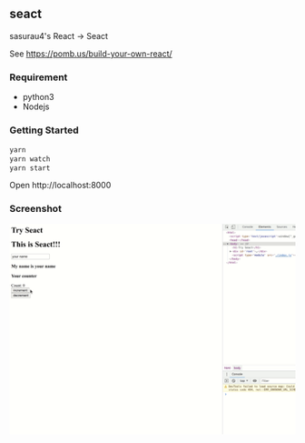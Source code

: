## seact

sasurau4's React -> Seact

See https://pomb.us/build-your-own-react/

### Requirement

- python3
- Nodejs

### Getting Started

```
yarn
yarn watch
yarn start
```

Open http://localhost:8000

### Screenshot

![screenshot](./images/screenshot.gif)
